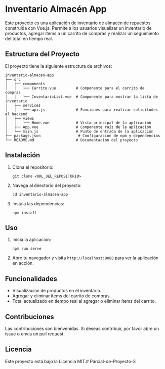 # Inventario Almacén App

Este proyecto es una aplicación de inventario de almacén de repuestos construida con Vue.js. Permite a los usuarios visualizar un inventario de productos, agregar ítems a un carrito de compras y realizar un seguimiento del total en tiempo real.

## Estructura del Proyecto

El proyecto tiene la siguiente estructura de archivos:

```
inventario-almacen-app
├── src
│   ├── components
│   │   ├── Carrito.vue         # Componente para el carrito de compras
│   │   └── InventarioList.vue  # Componente para mostrar la lista de inventario
│   ├── services
│   │   └── api.js              # Funciones para realizar solicitudes al backend
│   ├── views
│   │   └── Home.vue            # Vista principal de la aplicación
│   ├── App.vue                 # Componente raíz de la aplicación
│   └── main.js                 # Punto de entrada de la aplicación
├── package.json                 # Configuración de npm y dependencias
└── README.md                   # Documentación del proyecto
```

## Instalación

1. Clona el repositorio:
   ```
   git clone <URL_DEL_REPOSITORIO>
   ```

2. Navega al directorio del proyecto:
   ```
   cd inventario-almacen-app
   ```

3. Instala las dependencias:
   ```
   npm install
   ```

## Uso

1. Inicia la aplicación:
   ```
   npm run serve
   ```

2. Abre tu navegador y visita `http://localhost:8080` para ver la aplicación en acción.

## Funcionalidades

- Visualización de productos en el inventario.
- Agregar y eliminar ítems del carrito de compras.
- Total actualizado en tiempo real al agregar o eliminar ítems del carrito.

## Contribuciones

Las contribuciones son bienvenidas. Si deseas contribuir, por favor abre un issue o envía un pull request.

## Licencia

Este proyecto está bajo la Licencia MIT.#   P a r c i a l - d e - P r o y e c t o - 3  
 